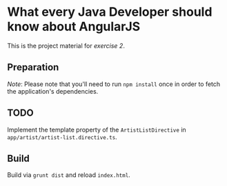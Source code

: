 # What every Java Developer should know about AngularJS 

This is the project material for *exercise 2*.

## Preparation
*Note*: Please note that you'll need to run `npm install` once in order to fetch the application's dependencies. 

## TODO
Implement the template property of the `ArtistListDirective` in `app/artist/artist-list.directive.ts`.

## Build 

Build via `grunt dist` and reload `index.html`.